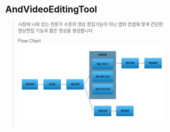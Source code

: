 # AndVideoEditingTool

> 시장에 나와 있는 전문가 수준의 영상 편집기능이 아닌 앱의 컨셉에 맞게 간단한 영상편집 기능과 짧은 영상을 생성합니다
> 
> Flow Chart
![AndVideoEditingTool](./AndVideoEditingTool.png)